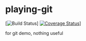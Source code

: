 # playing-git

[![Build Status](https://travis-ci.org/lipp/playing-git.svg?branch=master)] [![Coverage Status](https://coveralls.io/repos/lipp/playing-git/badge.png?branch=master)](https://coveralls.io/r/lipp/playing-git?branch=master)]

for git demo, nothing useful
